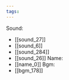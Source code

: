 ```yaml
---
tags:
---
```

Sound:
- [[sound_27]]
- [[sound_6]]
- [[sound_284]]
- [[sound_26]]
Name:
- [[name_0]]
Bgm:
- [[bgm_178]]
